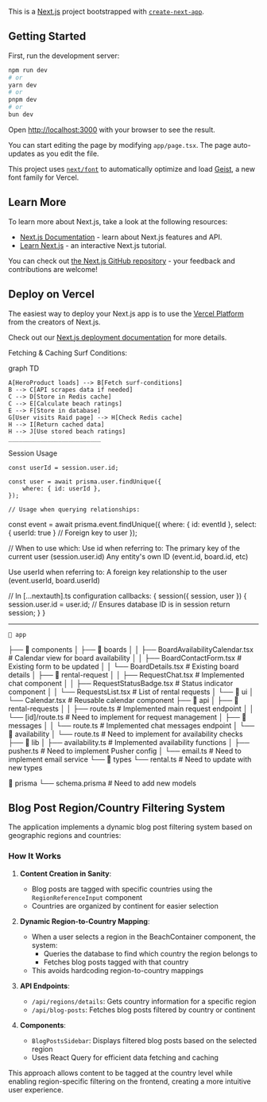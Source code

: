 This is a [Next.js](https://nextjs.org) project bootstrapped with [`create-next-app`](https://nextjs.org/docs/app/api-reference/cli/create-next-app).

## Getting Started

First, run the development server:

```bash
npm run dev
# or
yarn dev
# or
pnpm dev
# or
bun dev
```

Open [http://localhost:3000](http://localhost:3000) with your browser to see the result.

You can start editing the page by modifying `app/page.tsx`. The page auto-updates as you edit the file.

This project uses [`next/font`](https://nextjs.org/docs/app/building-your-application/optimizing/fonts) to automatically optimize and load [Geist](https://vercel.com/font), a new font family for Vercel.

## Learn More

To learn more about Next.js, take a look at the following resources:

- [Next.js Documentation](https://nextjs.org/docs) - learn about Next.js features and API.
- [Learn Next.js](https://nextjs.org/learn) - an interactive Next.js tutorial.

You can check out [the Next.js GitHub repository](https://github.com/vercel/next.js) - your feedback and contributions are welcome!

## Deploy on Vercel

The easiest way to deploy your Next.js app is to use the [Vercel Platform](https://vercel.com/new?utm_medium=default-template&filter=next.js&utm_source=create-next-app&utm_campaign=create-next-app-readme) from the creators of Next.js.

Check out our [Next.js deployment documentation](https://nextjs.org/docs/app/building-your-application/deploying) for more details.

Fetching & Caching Surf Conditions:

graph TD

    A[HeroProduct loads] --> B[Fetch surf-conditions]
    B --> C[API scrapes data if needed]
    C --> D[Store in Redis cache]
    C --> E[Calculate beach ratings]
    E --> F[Store in database]
    G[User visits Raid page] --> H[Check Redis cache]
    H --> I[Return cached data]
    H --> J[Use stored beach ratings]
    __________________________

Session Usage

    const userId = session.user.id;

    const user = await prisma.user.findUnique({
        where: { id: userId },
    });

    // Usage when querying relationships:

const event = await prisma.event.findUnique({
where: { id: eventId },
select: { userId: true } // Foreign key to user
});

//
When to use which:
Use id when referring to:
The primary key of the current user (session.user.id)
Any entity's own ID (event.id, board.id, etc)

Use userId when referring to:
A foreign key relationship to the user (event.userId, board.userId)

// In [...nextauth].ts configuration
callbacks: {
session({ session, user }) {
session.user.id = user.id; // Ensures database ID is in session
return session;
}
}

---

    📁 app

├── 📁 components
│ ├── 📁 boards
│ │ ├── BoardAvailabilityCalendar.tsx # Calendar view for board availability
│ │ ├── BoardContactForm.tsx # Existing form to be updated
│ │ └── BoardDetails.tsx # Existing board details
│ ├── 📁 rental-request
│ │ ├── RequestChat.tsx # Implemented chat component
│ │ ├── RequestStatusBadge.tsx # Status indicator component
│ │ └── RequestsList.tsx # List of rental requests
│ └── 📁 ui
│ └── Calendar.tsx # Reusable calendar component
├── 📁 api
│ ├── 📁 rental-requests
│ │ ├── route.ts # Implemented main request endpoint
│ │ └── [id]/route.ts # Need to implement for request management
│ ├── 📁 messages
│ │ └── route.ts # Implemented chat messages endpoint
│ └── 📁 availability
│ └── route.ts # Need to implement for availability checks
├── 📁 lib
│ ├── availability.ts # Implemented availability functions
│ ├── pusher.ts # Need to implement Pusher config
│ └── email.ts # Need to implement email service
└── 📁 types
└── rental.ts # Need to update with new types

📁 prisma
└── schema.prisma # Need to add new models

## Blog Post Region/Country Filtering System

The application implements a dynamic blog post filtering system based on geographic regions and countries:

### How It Works

1. **Content Creation in Sanity**:

   - Blog posts are tagged with specific countries using the `RegionReferenceInput` component
   - Countries are organized by continent for easier selection

2. **Dynamic Region-to-Country Mapping**:

   - When a user selects a region in the BeachContainer component, the system:
     - Queries the database to find which country the region belongs to
     - Fetches blog posts tagged with that country
   - This avoids hardcoding region-to-country mappings

3. **API Endpoints**:

   - `/api/regions/details`: Gets country information for a specific region
   - `/api/blog-posts`: Fetches blog posts filtered by country or continent

4. **Components**:
   - `BlogPostsSidebar`: Displays filtered blog posts based on the selected region
   - Uses React Query for efficient data fetching and caching

This approach allows content to be tagged at the country level while enabling region-specific filtering on the frontend, creating a more intuitive user experience.
